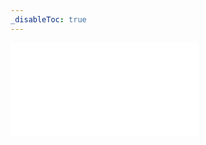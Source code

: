 ```yaml
---
_disableToc: true
---
```

<div class="containter">
  <div class="iframe-wrapper">
    <iframe class="iframe"
            src="../rustdoc/doc/kiloath_lib/index.html"
			title="api"
			frameborder="0"
			allow="encrypted-media"
			allowfullscreen>
	</iframe>
  </div>
</div>
